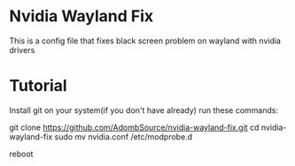 # Nvidia Wayland Fix
This is a config file that fixes black screen problem on wayland with nvidia drivers

# Tutorial
Install git on your system(if you don't have already)
run these commands:

git clone https://github.com/AdombSource/nvidia-wayland-fix.git 
cd nvidia-wayland-fix
sudo mv nvidia.conf /etc/modprobe.d

reboot

